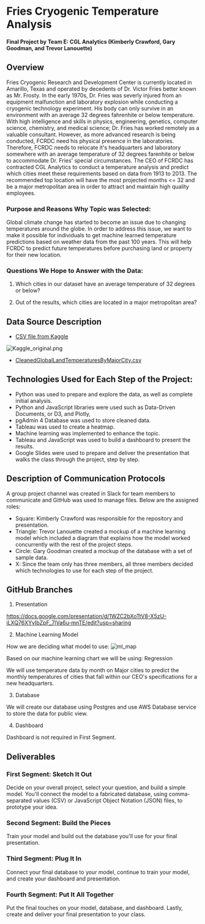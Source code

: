 # Fries Cryogenic Temperature Analysis

#### Final Project by Team E: CGL Analytics (Kimberly Crawford, Gary Goodman, and Trevor Lanouette)

## Overview
Fries Cryogenic Research and Development Center is currently located in Amarillo, Texas and operated by decedents of Dr. Victor Fries better known as Mr. Frosty. In the early 1970s, Dr. Fries was severly injured from an equipment malfunction and laboratory explosion while conducting a cryogenic technology experiment. His body can only survive in an environment with an average 32 degrees fahrenhite or below temperature.  With high intelligence and skills in physics, engineering, genetics, computer science, chemistry, and medical science; Dr. Fries has worked remotely as a valuable consultant. However, as more advanced research is being conducted, FCRDC need his physical presence in the laboratories. Therefore, FCRDC needs to relocate it's headquarters and laboratory somewhere with an average temperature of 32 degrees farenhite or below to accommodate Dr. Fries' special circumstances. The CEO of FCRDC has contracted CGL Analytics to conduct a temperature analysis and predict which cities meet these requirements based on data from 1913 to 2013. The recommended top location will have the most projected months <= 32 and be a major metropolitan area in order to attract and maintain high quality employees.

### Purpose and Reasons Why Topic was Selected:

Global climate change has started to become an issue due to changing temperatures around the globe. In order to address this issue, we want to make it possible for individuals to get machine learned temperature predictions based on weather data from the past 100 years. This will help FCRDC to predict future temperatures before purchasing land or property for their new location.

### Questions We Hope to Answer with the Data:

1) Which cities in our dataset have an average temperature of 32 degrees or below?

2) Out of the results, which cities are located in a major metropolitan area?

## Data Source Description

- [CSV file from Kaggle](https://www.kaggle.com/berkeleyearth/climate-change-earth-surface-temperature-data?select=GlobalLandTemperaturesByMajorCity.csv)

![Kaggle_original.png](https://github.com/KimberlyCrawford/Bikesharing/blob/main/Resources/Kaggle_original.png)


- [CleanedGlobalLandTemperaturesByMajorCity.csv](https://cgl-analytics-city-data.s3.us-east-2.amazonaws.com/CleanedGlobalLandTemperaturesByMajorCity.csv) 

## Technologies Used for Each Step of the Project:

- Python was used to prepare and explore the data, as well as complete initial analysis. 
- Python and JavaScript libraries were used such as Data-Driven Documents, or D3, and Plotly, 
- pgAdmin 4 Database was used to store cleaned data. 
- Tableau was used to create a heatmap.
- Machine learning was implemented to enhance the topic. 
- Tableau and JavaScript was used to build a dashboard to present the results. 
- Google Slides were used to prepare and deliver the presentation that walks the class through the project, step by step.

## Description of Communication Protocols

A group project channel was created in Slack for team members to communicate and GitHub was used to manage files. Below are the assigned roles:

- Square: Kimberly Crawford was responsible for the repository and presentation.
- Triangle: Trevor Lanouette created a mockup of a machine learning model which included a diagram that explains how the model worked concurrently with the rest of the project steps.
- Circle: Gary Goodman created a mockup of the database with a set of sample data.
- X: Since the team only has three members, all three members decided which technologies to use for each step of the project.

## GitHub Branches

1) Presentation

https://docs.google.com/presentation/d/1WZC2bXoTtV8-X5zU-iLXQ76XYvIbZpF_7lVa6u-mnTE/edit?usp=sharing

2) Machine Learning Model

How we are deciding what model to use:
![ml_map](https://user-images.githubusercontent.com/82718969/139357640-739c48d6-e16e-47ff-88aa-5c29684e54ef.png)

Based on our machine learning chart we will be using: Regression

We will use temperature data by month on Major cities to predict the monthly temperatures of cities that fall within our CEO's specifications for a new headquarters.

3) Database

We will create our database using Postgres and use AWS Database service to store the data for public view. 

4) Dashboard

Dashboard is not required in First Segment.

## Deliverables

### First Segment: Sketch It Out

Decide on your overall project, select your question, and build a simple model. You'll connect the model to a fabricated database, using comma-separated values (CSV) or JavaScript Object Notation (JSON) files, to prototype your idea.

### Second Segment: Build the Pieces

Train your model and build out the database you'll use for your final presentation.

### Third Segment: Plug It In

Connect your final database to your model, continue to train your model, and create your dashboard and presentation.

### Fourth Segment: Put It All Together

Put the final touches on your model, database, and dashboard. Lastly, create and deliver your final presentation to your class.